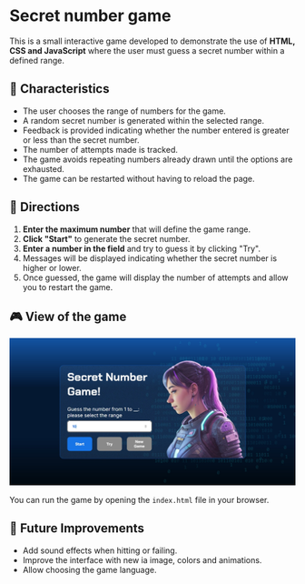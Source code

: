# Secret number game

This is a small interactive game developed to demonstrate the use of **HTML, CSS and JavaScript** where the user must guess a secret number within a defined range.

## 🚀 Characteristics

- The user chooses the range of numbers for the game.
- A random secret number is generated within the selected range.
- Feedback is provided indicating whether the number entered is greater or less than the secret number.
- The number of attempts made is tracked.
- The game avoids repeating numbers already drawn until the options are exhausted.
- The game can be restarted without having to reload the page.

## 📜 Directions

1. **Enter the maximum number** that will define the game range.
2. **Click "Start"** to generate the secret number.
3. **Enter a number in the field** and try to guess it by clicking "Try".
4. Messages will be displayed indicating whether the secret number is higher or lower.
5. Once guessed, the game will display the number of attempts and allow you to restart the game.

## 🎮 View of the game
![Game image](assets/screenshot_game.jpg)

You can run the game by opening the `index.html` file in your browser.

## 📌 Future Improvements

- Add sound effects when hitting or failing.
- Improve the interface with new ia image, colors and animations.
- Allow choosing the game language.